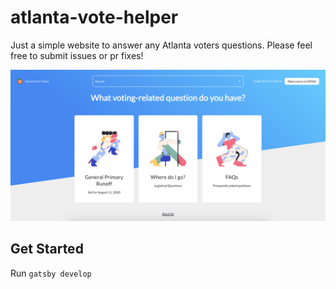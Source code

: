 # atlanta-vote-helper

Just a simple website to answer any Atlanta voters questions. Please feel free to submit issues or pr fixes!

![screenshot](./static/images/screenshot.png)

## Get Started

Run `gatsby develop`
